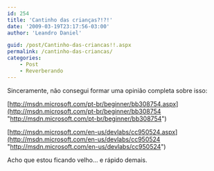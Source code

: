 ```yaml
---
id: 254
title: 'Cantinho das crianças?!?!'
date: '2009-03-19T23:17:56-03:00'
author: 'Leandro Daniel'

guid: /post/Cantinho-das-criancas!!.aspx
permalink: /cantinho-das-criancas/
categories:
    - Post
    - Reverberando
---
```


Sinceramente, não consegui formar uma opinião completa sobre isso:

[http://msdn.microsoft.com/pt-br/beginner/bb308754.aspx](http://msdn.microsoft.com/pt-br/beginner/bb308754 "http://msdn.microsoft.com/pt-br/beginner/bb308754")

[http://msdn.microsoft.com/en-us/devlabs/cc950524.aspx](http://msdn.microsoft.com/en-us/devlabs/cc950524 "http://msdn.microsoft.com/en-us/devlabs/cc950524")

Acho que estou ficando velho… e rápido demais.